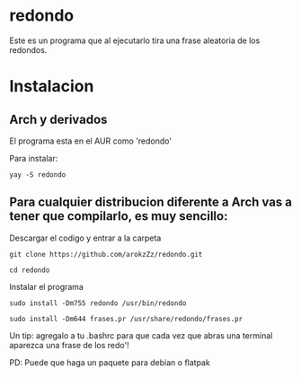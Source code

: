 # redondo

Este es un programa que al ejecutarlo tira una frase aleatoria de los redondos.


# Instalacion

## Arch y derivados
El programa esta en el AUR como 'redondo'

Para instalar:

```yay -S redondo```



## Para cualquier distribucion diferente a Arch vas a tener que compilarlo, es muy sencillo:

Descargar el codigo y entrar a la carpeta

```git clone https://github.com/arokzZz/redondo.git```

```cd redondo```

Instalar el programa

```sudo install -Dm755 redondo /usr/bin/redondo```

```sudo install -Dm644 frases.pr /usr/share/redondo/frases.pr```

Un tip: agregalo a tu .bashrc para que cada vez que abras una terminal aparezca una frase de los redo'!



PD: Puede que haga un paquete para debian o flatpak
